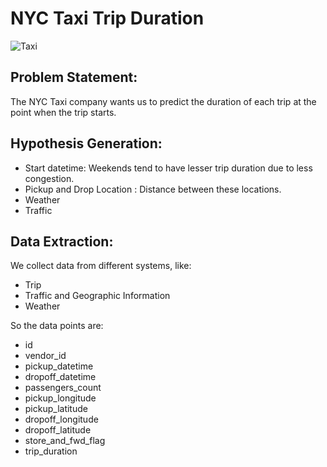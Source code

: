 # NYC Taxi Trip Duration 

![Taxi](https://user-images.githubusercontent.com/71483128/97131773-06ebfa80-176b-11eb-820e-be10a3f97820.jpg)

## Problem Statement: 

The NYC Taxi company wants us to predict the duration of each trip at the point when the trip starts.

## Hypothesis Generation:

- Start datetime: Weekends tend to have lesser trip duration due to less congestion.
- Pickup and Drop Location : Distance between these locations.
- Weather 
- Traffic

## Data Extraction:

We collect data from different systems, like:
- Trip
- Traffic and Geographic Information
- Weather

So the data points are:

- id 
- vendor_id
- pickup_datetime
- dropoff_datetime
- passengers_count
- pickup_longitude
- pickup_latitude
- dropoff_longitude
- dropoff_latitude
- store_and_fwd_flag
- trip_duration

